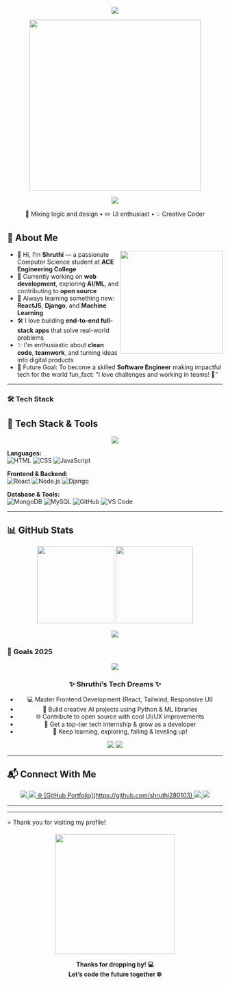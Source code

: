 <!-- 🌸 Animated Banner -->
<p align="center">
  <img src="https://capsule-render.vercel.app/api?type=waving&color=F9A8D4,F472B6,C084FC&height=200&section=header&text=Hi%20I'm%20Shruthi%20💖&fontSize=40&fontColor=ffffff&animation=twinkling" />
</p>

<!-- 👩‍💻 Coding Girl Aesthetic GIF -->
<p align="center">
  <img src="https://media.giphy.com/media/BHNfhgU63qrks/giphy.gif" width="400px" /><p align="center">

<p align="center">
  <img src="https://img.shields.io/badge/Style-Code%20%2B%20Creativity-F472B6?style=for-the-badge&logo=pencil&logoColor=white" />
</p>

<p align="center">
  🎨 Mixing logic and design • ✏️ UI enthusiast • 💡 Creative Coder
</p>



## 💫 About Me

<img align="right" src="https://media.giphy.com/media/3ohs4BSacFKI7A717y/giphy.gif" width="240"/>

- 👋 Hi, I’m **Shruthi** — a passionate Computer Science student at **ACE Engineering College**
- 🔭 Currently working on **web development**, exploring **AI/ML**, and contributing to **open source**
- 🌱 Always learning something new: **ReactJS**, **Django**, and **Machine Learning**
- 🛠️ I love building **end-to-end full-stack apps** that solve real-world problems
- ✨ I'm enthusiastic about **clean code**, **teamwork**, and turning ideas into digital products
- 🎯 Future Goal: To become a skilled **Software Engineer** making impactful tech for the world
fun_fact: "I love challenges and working in teams! 💪"


---

### 🛠 Tech Stack
## 🚀 Tech Stack & Tools

<p align="center">
  <img src="https://skillicons.dev/icons?i=html,css,js,python,c,cpp,java,react,nodejs,express,mongodb,mysql,git,github,vscode,figma,tailwind,linux" />
</p>

**Languages:**  
![HTML](https://img.shields.io/badge/-HTML-E34F26?style=flat&logo=html5&logoColor=white)
![CSS](https://img.shields.io/badge/-CSS-1572B6?style=flat&logo=css3)
![JavaScript](https://img.shields.io/badge/-JavaScript-F7DF1E?style=flat&logo=javascript&logoColor=black)

**Frontend & Backend:**  
![React](https://img.shields.io/badge/-React-61DAFB?style=flat&logo=react&logoColor=black)
![Node.js](https://img.shields.io/badge/-Node.js-339933?style=flat&logo=node.js&logoColor=white)
![Django](https://img.shields.io/badge/-Django-092E20?style=flat&logo=django&logoColor=white)

**Database & Tools:**  
![MongoDB](https://img.shields.io/badge/-MongoDB-47A248?style=flat&logo=mongodb&logoColor=white)
![MySQL](https://img.shields.io/badge/-MySQL-4479A1?style=flat&logo=mysql&logoColor=white)
![GitHub](https://img.shields.io/badge/-GitHub-181717?style=flat&logo=github)
![VS Code](https://img.shields.io/badge/-VSCode-007ACC?style=flat&logo=visual-studio-code)

---

## 📊 GitHub Stats

<p align="center">
  <img src="https://github-readme-stats.vercel.app/api?username=shruthi280103&show_icons=true&theme=radical&border_radius=15&include_all_commits=true&count_private=true&hide_title=false&title_color=fff&icon_color=facc15" height="180" />
  <img src="https://github-readme-streak-stats.herokuapp.com?user=shruthi280103&theme=radical&hide_border=false&border_radius=15" height="180" />
</p>

<p align="center">
  <img src="https://github-readme-activity-graph.vercel.app/graph?username=shruthi280103&bg_color=0d1117&color=3b82f6&line=9333ea&point=facc15&area=true&hide_border=true" />
</p>


### 🎯 Goals 2025

<p align="center">
  <img src="https://capsule-render.vercel.app/api?type=wave&color=ffb6c1,ff69b4,db2777&height=150&section=header&text=🎯%20My%20Goals%20&fontSize=40&fontColor=ffffff&animation=fadeIn" />
</p>

<h3 align="center">✨ Shruthi’s Tech Dreams ✨</h3>

<ul align="center">
  <li>💻 Master Frontend Development (React, Tailwind, Responsive UI)</li>
  <li>🤖 Build creative AI projects using Python & ML libraries</li>
  <li>🌐 Contribute to open source with cool UI/UX improvements</li>
  <li>🚀 Get a top-tier tech internship & grow as a developer</li>
  <li>🌸 Keep learning, exploring, failing & leveling up!</li>
</ul>

<p align="center">
  <img src="https://img.shields.io/badge/Mindset-Learn%20%7C%20Code%20%7C%20Grow-ff69b4?style=for-the-badge&logo=leaf&logoColor=white" />
  <img src="https://img.shields.io/badge/Focus-Frontend%20+%20AI-bfdbfe?style=for-the-badge&logo=rocket&logoColor=white" />
</p>



 

---
## 📬 Connect With Me

<p align="center">

<a href="mailto:shruthishruthi75737@gmail.com">
    <img src="https://img.shields.io/badge/Gmail-D14836?style=for-the-badge&logo=gmail&logoColor=white" />
  </a>
  <a href="https://www.linkedin.com/in/shruthi">
    <img src="https://img.shields.io/badge/LinkedIn-0077B5?style=for-the-badge&logo=linkedin&logoColor=white" />
  </a>
  <a href="https://github.com/shruthi280103">
    🌐 [GitHub Portfolio](https://github.com/shruthi280103)
    <img src="https://img.shields.io/badge/GitHub-100000?style=for-the-badge&logo=github&logoColor=white" />
  </a>
  <a href="https://portfolio-link.com">
    <img src="https://img.shields.io/badge/Portfolio-111827?style=for-the-badge&logo=vercel&logoColor=white" />
  </a>
</p>




---
---
⭐️ Thank you for visiting my profile!
<p align="center">
  <img src="https://media.giphy.com/media/RbDKaczqWovIugyJmW/giphy.gif" width="280" />
</p>

<p align="center">
  <b>Thanks for dropping by! 💻<br>Let’s code the future together 🌐</b>
</p>











